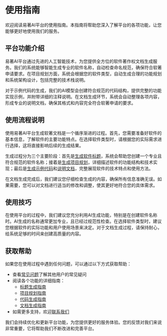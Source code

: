 # 使用指南

欢迎阅读易著AI平台的使用指南。本指南将帮助您深入了解平台的各项功能，让您能够更好地使用我们的服务。

## 平台功能介绍

易著AI平台通过先进的人工智能技术，为您提供全方位的软件著作权文档生成服务。我们的系统能够智能生成专业的软件名称，自动检查命名规范，确保符合软著申请要求。在项目规划方面，系统会根据您的软件类型，自动生成合理的功能规划和系统架构设计，包括完整的技术栈说明。

对于示例代码的生成，我们的AI模型会创建符合规范的代码结构，提供完整的功能实现示例，并附带详细的注释说明。在文档生成环节，系统会自动整理各项内容，形成专业的说明文档，确保其格式和内容完全符合软著申请的要求。

## 使用流程说明

使用易著AI平台生成软著文档是一个循序渐进的过程。首先，您需要准备好软件的基本信息，了解软件的主要功能特点。在选择软件类型时，请根据您的实际需求进行选择，这将直接影响后续的生成结果。

生成过程分为三个主要阶段：首先是[生成软件标题](/guide/title)，系统会帮助您创建一个专业且符合规范的软件名称；接着是[生成项目规划](/guide/planning)，详细描述软件的功能结构和技术实现；最后是[生成示例代码](/guide/code)和[说明文档](/guide/doc)，完整展现软件的技术特点和使用方法。

在文档生成完成后，我们建议您仔细检查生成的内容，确保所有信息准确无误。如果需要，您可以对文档进行适当的修改和调整，使其更好地符合您的具体需求。

## 使用技巧

在使用平台的过程中，我们建议您充分利用AI生成功能，特别是在创建软件名称时。AI生成的名称通常更加专业，且已经过规范性检查。在选择软件类型时，建议您根据软件的实际功能和用户使用场景来决定。对于文档生成过程，请保持耐心，给系统足够的时间来创建高质量的内容。

## 获取帮助

如果您在使用过程中遇到任何问题，可以通过以下方式获取帮助：

- 查看[常见问题](/faq)了解其他用户的常见疑问
- 阅读各个功能的详细指南：
  - [标题生成指南](/guide/title)
  - [项目规划指南](/guide/planning)
  - [代码生成指南](/guide/code)
  - [文档生成指南](/guide/doc)
- 如需更多支持，欢迎[联系我们](/)

我们会持续优化和更新平台功能，为您提供更好的服务体验。您的反馈对我们来说非常重要，它将帮助我们不断改进和完善平台。 